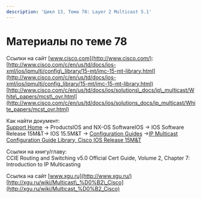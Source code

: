 ```yaml
---
description: 'Цикл 13, Тема 78: Layer 2 Multicast 5.1'
---
```


# Материалы по теме 78

Ссылки на сайт [www.cisco.com](http://www.cisco.com/):  
[http://www.cisco.com/c/en/us/td/docs/ios-xml/ios/ipmulti/config\_library/15-mt/imc-15-mt-library.html](http://www.cisco.com/c/en/us/td/docs/ios-xml/ios/ipmulti/config_library/15-mt/imc-15-mt-library.html)  
[http://www.cisco.com/c/en/us/td/docs/ios/solutions\_docs/ip\_multicast/White\_papers/mcst\_ovr.html](http://www.cisco.com/c/en/us/td/docs/ios/solutions_docs/ip_multicast/White_papers/mcst_ovr.html)

Как найти документ:  
[Support Home](http://www.cisco.com/c/en/us/support/index.html) → ProductsIOS and NX-OS SoftwareIOS → IOS Software Release 15M&T→ IOS 15.5M&T → [Configuration Guides](http://www.cisco.com/c/en/us/support/ios-nx-os-software/ios-15-5m-t/products-installation-and-configuration-guides-list.html) →[IP Multicast Configuration Guide Library, Cisco IOS Release 15M&T](http://www.cisco.com/c/en/us/td/docs/ios-xml/ios/ipmulti/config_library/15-mt/imc-15-mt-library.html)

Ссылки на книгу/главу:  
CCIE Routing and Switching v5.0 Official Cert Guide, Volume 2, Chapter 7: Introduction to IP Multicasting

Ссылка на сайт [www.xgu.ru](http://www.xgu.ru/)  
[http://xgu.ru/wiki/Multicast\_%D0%B2\_Cisco](http://xgu.ru/wiki/Multicast_%D0%B2_Cisco)

